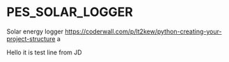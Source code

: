 # PES_SOLAR_LOGGER
Solar energy logger 
https://coderwall.com/p/lt2kew/python-creating-your-project-structure
a

Hello it is test line from JD
